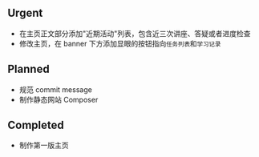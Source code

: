 ## Urgent

+ 在主页正文部分添加"近期活动"列表，包含近三次讲座、答疑或者进度检查
+ 修改主页，在 banner 下方添加显眼的按钮指向`任务列表`和`学习记录`

## Planned

+ 规范 commit message
+ 制作静态网站 Composer

## Completed

+ 制作第一版主页